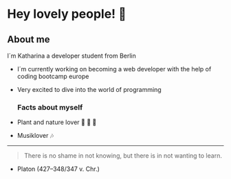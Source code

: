 # Hey lovely people! 👋

## About me
I´m Katharina a developer student from Berlin
- I´m currently working on becoming a web developer with the help of coding bootcamp europe
- Very excited to dive into the world of programming

  ### Facts about myself
- Plant and nature lover :seedling: :herb: :rainbow:
- Musiklover :notes:

<!-- COMMENT -->
<!-- To DO: add more details about me later -->

---
>There is no shame in not knowing, but there is in not wanting to learn.
- Platon (427–348/347 v. Chr.)

